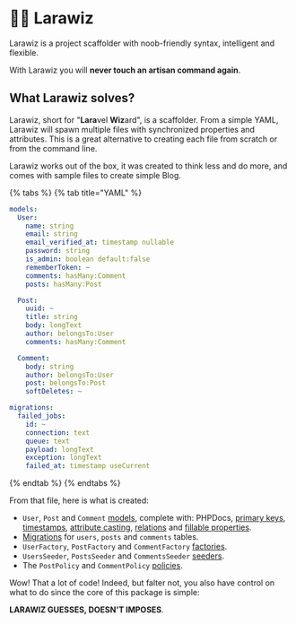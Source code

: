# 🧙‍♂️ Larawiz

Larawiz is a project scaffolder with noob-friendly syntax, intelligent and flexible.

With Larawiz you will **never touch an artisan command again**.

## What Larawiz solves?

Larawiz, short for "**Lara**vel **Wiz**ard", is a scaffolder. From a simple YAML, Larawiz will spawn multiple files with synchronized properties and attributes. This is a great alternative to creating each file from scratch or from the command line.

Larawiz works out of the box, it was created to think less and do more, and comes with sample files to create simple Blog.

{% tabs %}
{% tab title="YAML" %}
```yaml
models:
  User:
    name: string
    email: string
    email_verified_at: timestamp nullable
    password: string
    is_admin: boolean default:false
    rememberToken: ~
    comments: hasMany:Comment
    posts: hasMany:Post

  Post:
    uuid: ~
    title: string
    body: longText
    author: belongsTo:User
    comments: hasMany:Comment

  Comment:
    body: string
    author: belongsTo:User
    post: belongsTo:Post
    softDeletes: ~

migrations:
  failed_jobs:
    id: ~
    connection: text
    queue: text
    payload: longText
    exception: longText
    failed_at: timestamp useCurrent
```
{% endtab %}
{% endtabs %}

From that file, here is what is created:

* `User`, `Post` and `Comment` [models](https://laravel.com/docs/7.x/eloquent#defining-models), complete with: PHPDocs, [primary keys](https://laravel.com/docs/7.x/eloquent#eloquent-model-conventions), [timestamps](https://laravel.com/docs/7.x/eloquent#eloquent-model-conventions), [attribute casting](https://laravel.com/docs/7.x/eloquent-mutators#attribute-casting), [relations](https://laravel.com/docs/7.x/eloquent-relationships) and [fillable properties](https://laravel.com/docs/7.x/eloquent#mass-assignment).
* [Migrations](https://laravel.com/docs/7.x/migrations#introduction) for `users`,  `posts` and `comments` tables.
* `UserFactory`, `PostFactory` and `CommentFactory` [factories](https://laravel.com/docs/7.x/database-testing#writing-factories).
* `UsersSeeder`, `PostsSeeder` and `CommentsSeeder` [seeders](https://laravel.com/docs/7.x/seeding).
* The `PostPolicy` and `CommentPolicy` [policies](https://laravel.com/docs/7.x/authorization#creating-policies).

Wow! That a lot of code! Indeed, but falter not, you also have control on what to do since the core of this package is simple:

**LARAWIZ GUESSES, DOESN'T IMPOSES**.

